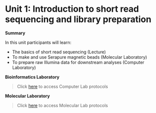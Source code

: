 # Unit 1: Introduction to short read sequencing and library preparation
**Summary**

In this unit participants will learn:

* The basics of short read sequencing (Lecture)
* To make and use Serapure magnetic beads (Molecular Laboratory)
* To prepare raw Illumina data for downstream analyses (Computer Laboratory) 

**Bioinformatics Laboratory** 
>Click [here](https://github.com/nhm-herpetology/museum-NGS-training/tree/main/Unit_01/Computer_Lab) to access Computer Lab protocols

**Molecular Laboratory** 
>Click [here](https://github.com/nhm-herpetology/museum-NGS-training/tree/main/Unit_01/Molecular_Lab) to access Molecular Lab protocols
